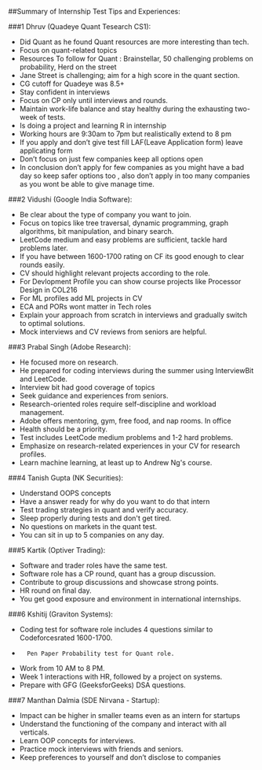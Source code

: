 ##Summary of Internship Test Tips and Experiences:

###1	Dhruv (Quadeye Quant Tesearch CS1):
-	Did Quant as he found Quant resources are more interesting than tech.
-	Focus on quant-related topics
-	Resources To follow for Quant : Brainstellar, 50 challenging problems on probability, Herd on the street
-	Jane Street is challenging; aim for a high score in the quant section.
-	CG cutoff for Quadeye was 8.5+
-	Stay confident in interviews
-	Focus on CP only until interviews and rounds.
-	Maintain work-life balance and stay healthy during the exhausting two-week of tests.
-	Is doing a project and learning R in internship
-	Working hours are 9:30am to 7pm but realistically extend to 8 pm
-	If you apply and don’t give test fill LAF(Leave Application form) leave applicating form
-	Don’t focus on just few companies keep all options open
-	In conclusion don’t apply for few companies as you might have a bad day so keep safer options too , also don’t apply in too many companies as you wont be able to give manage time.


###2	Vidushi (Google India Software):
-	Be clear about the type of company you want to join.
-	Focus on topics like tree traversal, dynamic programming, graph algorithms, bit manipulation, and binary search.
-	LeetCode medium and easy problems are sufficient, tackle hard problems later.
-	If you have between 1600-1700 rating on CF its good enough to clear rounds easily.
-	CV should highlight relevant projects according to the role.
-	For Devlopment Profile you can show course projects like Processor Design in COL216
-	For ML profiles add ML projects in CV
-	ECA and PORs wont matter in Tech roles
-	Explain your approach from scratch in interviews and gradually switch to optimal solutions.
-	Mock interviews and CV reviews from seniors are helpful.



###3	Prabal Singh (Adobe Research):
-	He focused more on research.
-	He prepared for coding interviews during the summer using InterviewBit and LeetCode.
-	Interview bit had good coverage of topics
-	Seek guidance and experiences from seniors.
-	Research-oriented roles require self-discipline and workload management.
-	Adobe offers mentoring, gym, free food, and nap rooms.  In office
-	Health should be a priority.
-	Test includes LeetCode medium problems and 1-2 hard problems.
-	Emphasize on research-related experiences in your CV for research profiles.
-	Learn machine learning, at least up to Andrew Ng's course.


###4	Tanish Gupta (NK Securities):
	
-	Understand OOPS concepts
-	Have a answer ready for why do you want to do that intern
-	Test trading strategies in quant and verify accuracy.
-	Sleep properly during tests and don't get tired.
-	No questions on markets in the quant test.
-	You can sit in up to 5 companies on any day.


###5	Kartik (Optiver Trading):
-	Software and trader roles have the same test.
-	Software role has a CP round, quant has a group discussion.
-	Contribute to group discussions and showcase strong points.
-	HR round on final day.
-	You get good exposure and environment in international internships.


###6	Kshitij (Graviton Systems):
-	Coding test for software role includes 4 questions similar to Codeforcesrated 1600-1700.
-       Pen Paper Probability test for Quant role.
-	Work from 10 AM to 8 PM.
-	Week 1 interactions with HR, followed by a project on systems.
-	Prepare with GFG (GeeksforGeeks) DSA questions.



###7	Manthan Dalmia (SDE Nirvana - Startup):
-	Impact can be higher in smaller teams even as an intern for startups
-	Understand the functioning of the company and interact with all verticals.
-	Learn OOP concepts for interviews.
-	Practice mock interviews with friends and seniors.
-	Keep preferences to yourself and don’t disclose to companies
